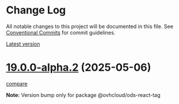# Change Log

All notable changes to this project will be documented in this file.
See [Conventional Commits](https://conventionalcommits.org) for commit guidelines.

[Latest version](https://ovh.github.io/design-system/latest/?path=/docs/design-system-changelog--page)


# [19.0.0-alpha.2](https://ovh.github.io/design-system/v19.0.0-alpha.2/?path=/docs/design-system-changelog--page) (2025-05-06)
[compare](https://github.com/ovh/design-system/compare/v19.0.0-alpha.1...v19.0.0-alpha.2)

**Note:** Version bump only for package @ovhcloud/ods-react-tag
